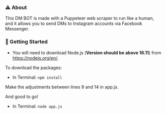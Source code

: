 ### ⚠️ About

This DM BOT is made with a Puppeteer web scraper to run like a human, and it allows you to send DMs to Instagram accounts via Facebook Messenger.

### 🔧 Getting Started

- You will need to download Node.js (**Version should be above 16.11**) from https://nodejs.org/en/.

To download the packages:

- In Terminal: `npm install `

Make the adjustments between lines 9 and 14 in app.js.

And good to go!

- In Terminal: `node app.js `

